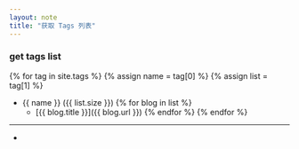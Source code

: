 ```yaml
---
layout: note
title: "获取 Tags 列表"
---
```


### get tags list

{% for tag in site.tags %} {% assign name = tag[0] %} {% assign list = tag[1] %}
- {{ name }} ({{ list.size }})
  {% for blog in list %}
    - [{{ blog.title }}]({{ blog.url }})
  {% endfor %}
{% endfor %}

****
* 